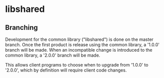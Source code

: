 libshared
=========



Branching
---------

Development for the common library ("libshared") is done on the master branch.
Once the first product is release using the common library, a '1.0.0' branch will
be made. When an incompatible change is introduced to the common library, a
'2.0.0' branch will be made. 

This allows client programs to choose when to upgrade from '1.0.0' to '2.0.0',
which by definition will require client code changes.
